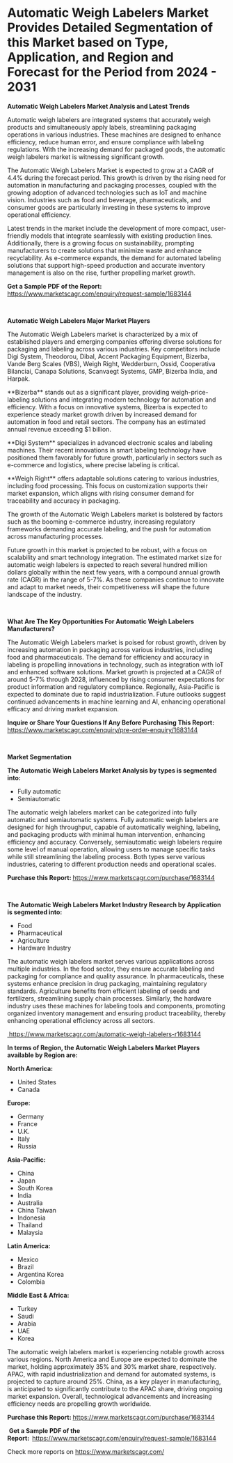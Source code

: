 <p><h1>Automatic Weigh Labelers Market Provides Detailed Segmentation of this Market based on Type, Application, and Region and Forecast for the Period from 2024 - 2031</h1></p><p><strong>Automatic Weigh Labelers Market Analysis and Latest Trends</strong></p>
<p><p>Automatic weigh labelers are integrated systems that accurately weigh products and simultaneously apply labels, streamlining packaging operations in various industries. These machines are designed to enhance efficiency, reduce human error, and ensure compliance with labeling regulations. With the increasing demand for packaged goods, the automatic weigh labelers market is witnessing significant growth.</p><p>The Automatic Weigh Labelers Market is expected to grow at a CAGR of 4.4% during the forecast period. This growth is driven by the rising need for automation in manufacturing and packaging processes, coupled with the growing adoption of advanced technologies such as IoT and machine vision. Industries such as food and beverage, pharmaceuticals, and consumer goods are particularly investing in these systems to improve operational efficiency.</p><p>Latest trends in the market include the development of more compact, user-friendly models that integrate seamlessly with existing production lines. Additionally, there is a growing focus on sustainability, prompting manufacturers to create solutions that minimize waste and enhance recyclability. As e-commerce expands, the demand for automated labeling solutions that support high-speed production and accurate inventory management is also on the rise, further propelling market growth.</p></p>
<p><strong>Get a Sample PDF of the Report:&nbsp;</strong> <a href="https://www.marketscagr.com/enquiry/request-sample/1683144?utm_campaign=2008&utm_medium=2&utm_source=Github&utm_content=ia&utm_term=30122024&utm_id=automatic-weigh-labelers">https://www.marketscagr.com/enquiry/request-sample/1683144</a></p>
<p>&nbsp;</p>
<p><strong>Automatic Weigh Labelers Major Market Players</strong></p>
<p><p>The Automatic Weigh Labelers market is characterized by a mix of established players and emerging companies offering diverse solutions for packaging and labeling across various industries. Key competitors include Digi System, Theodorou, Dibal, Accent Packaging Equipment, Bizerba, Vande Berg Scales (VBS), Weigh Right, Wedderburn, Ossid, Cooperativa Bilanciai, Canapa Solutions, Scanvaegt Systems, GMP, Bizerba India, and Harpak.</p><p>**Bizerba** stands out as a significant player, providing weigh-price-labeling solutions and integrating modern technology for automation and efficiency. With a focus on innovative systems, Bizerba is expected to experience steady market growth driven by increased demand for automation in food and retail sectors. The company has an estimated annual revenue exceeding $1 billion.</p><p>**Digi System** specializes in advanced electronic scales and labeling machines. Their recent innovations in smart labeling technology have positioned them favorably for future growth, particularly in sectors such as e-commerce and logistics, where precise labeling is critical.</p><p>**Weigh Right** offers adaptable solutions catering to various industries, including food processing. This focus on customization supports their market expansion, which aligns with rising consumer demand for traceability and accuracy in packaging.</p><p>The growth of the Automatic Weigh Labelers market is bolstered by factors such as the booming e-commerce industry, increasing regulatory frameworks demanding accurate labeling, and the push for automation across manufacturing processes.</p><p>Future growth in this market is projected to be robust, with a focus on scalability and smart technology integration. The estimated market size for automatic weigh labelers is expected to reach several hundred million dollars globally within the next few years, with a compound annual growth rate (CAGR) in the range of 5-7%. As these companies continue to innovate and adapt to market needs, their competitiveness will shape the future landscape of the industry.</p></p>
<p>&nbsp;</p>
<p><strong>What Are The Key Opportunities For Automatic Weigh Labelers Manufacturers?</strong></p>
<p><p>The Automatic Weigh Labelers market is poised for robust growth, driven by increasing automation in packaging across various industries, including food and pharmaceuticals. The demand for efficiency and accuracy in labeling is propelling innovations in technology, such as integration with IoT and enhanced software solutions. Market growth is projected at a CAGR of around 5-7% through 2028, influenced by rising consumer expectations for product information and regulatory compliance. Regionally, Asia-Pacific is expected to dominate due to rapid industrialization. Future outlooks suggest continued advancements in machine learning and AI, enhancing operational efficacy and driving market expansion.</p></p>
<p><strong>Inquire or Share Your Questions If Any Before Purchasing This Report:</strong> <a href="https://www.marketscagr.com/enquiry/pre-order-enquiry/1683144?utm_campaign=2008&utm_medium=2&utm_source=Github&utm_content=ia&utm_term=30122024&utm_id=automatic-weigh-labelers">https://www.marketscagr.com/enquiry/pre-order-enquiry/1683144</a></p>
<p>&nbsp;</p>
<p><strong>Market Segmentation</strong></p>
<p><strong>The Automatic Weigh Labelers Market Analysis by types is segmented into:</strong></p>
<p><ul><li>Fully automatic</li><li>Semiautomatic</li></ul></p>
<p><p>The automatic weigh labelers market can be categorized into fully automatic and semiautomatic systems. Fully automatic weigh labelers are designed for high throughput, capable of automatically weighing, labeling, and packaging products with minimal human intervention, enhancing efficiency and accuracy. Conversely, semiautomatic weigh labelers require some level of manual operation, allowing users to manage specific tasks while still streamlining the labeling process. Both types serve various industries, catering to different production needs and operational scales.</p></p>
<p><strong>Purchase this Report:&nbsp;</strong><a href="https://www.marketscagr.com/purchase/1683144?utm_campaign=2008&utm_medium=2&utm_source=Github&utm_content=ia&utm_term=30122024&utm_id=automatic-weigh-labelers">https://www.marketscagr.com/purchase/1683144</a></p>
<p>&nbsp;</p>
<p><strong>The Automatic Weigh Labelers Market Industry Research by Application is segmented into:</strong></p>
<p><ul><li>Food</li><li>Pharmaceutical</li><li>Agriculture</li><li>Hardware Industry</li></ul></p>
<p><p>The automatic weigh labelers market serves various applications across multiple industries. In the food sector, they ensure accurate labeling and packaging for compliance and quality assurance. In pharmaceuticals, these systems enhance precision in drug packaging, maintaining regulatory standards. Agriculture benefits from efficient labeling of seeds and fertilizers, streamlining supply chain processes. Similarly, the hardware industry uses these machines for labeling tools and components, promoting organized inventory management and ensuring product traceability, thereby enhancing operational efficiency across all sectors.</p></p>
<p><a href="https://www.marketscagr.com/automatic-weigh-labelers-r1683144?utm_campaign=2008&utm_medium=2&utm_source=Github&utm_content=ia&utm_term=30122024&utm_id=automatic-weigh-labelers">&nbsp;https://www.marketscagr.com/automatic-weigh-labelers-r1683144</a></p>
<p><strong>In terms of Region, the Automatic Weigh Labelers Market Players available by Region are:</strong></p>
<p>
    <p> <strong> North America: </strong>
        <ul>
            <li>United States</li>
            <li>Canada</li>
        </ul>
        </p> 
    <p> <strong> Europe: </strong>
        <ul>
            <li>Germany</li>
            <li>France</li>
            <li>U.K.</li>
            <li>Italy</li>
            <li>Russia</li>
        </ul>
        </p> 
    <p> <strong> Asia-Pacific: </strong>
        <ul>
            <li>China</li>
            <li>Japan</li>
            <li>South Korea</li>
            <li>India</li>
            <li>Australia</li>
            <li>China Taiwan</li>
            <li>Indonesia</li>
            <li>Thailand</li>
            <li>Malaysia</li>
        </ul>
        </p> 
    <p> <strong> Latin America: </strong>
        <ul>
            <li>Mexico</li>
            <li>Brazil</li>
            <li>Argentina Korea</li>
            <li>Colombia</li>
        </ul>
        </p> 
    <p> <strong> Middle East & Africa: </strong>
        <ul>
            <li>Turkey</li>
            <li>Saudi</li>
            <li>Arabia</li>
            <li>UAE</li>
            <li>Korea</li>
        </ul>
    </p>
    </p>
<p><p>The automatic weigh labelers market is experiencing notable growth across various regions. North America and Europe are expected to dominate the market, holding approximately 35% and 30% market share, respectively. APAC, with rapid industrialization and demand for automated systems, is projected to capture around 25%. China, as a key player in manufacturing, is anticipated to significantly contribute to the APAC share, driving ongoing market expansion. Overall, technological advancements and increasing efficiency needs are propelling growth worldwide.</p></p>
<p><strong>Purchase this Report: </strong><a href="https://www.marketscagr.com/purchase/1683144?utm_campaign=2008&utm_medium=2&utm_source=Github&utm_content=ia&utm_term=30122024&utm_id=automatic-weigh-labelers">https://www.marketscagr.com/purchase/1683144</a></p>
<p>&nbsp;<strong>Get a Sample PDF of the Report:&nbsp;&nbsp;</strong><a href="https://www.marketscagr.com/enquiry/request-sample/1683144?utm_campaign=2008&utm_medium=2&utm_source=Github&utm_content=ia&utm_term=30122024&utm_id=automatic-weigh-labelers">https://www.marketscagr.com/enquiry/request-sample/1683144</a></p>
<p><strong></strong></p>
<p>Check more reports on <a href="https://www.marketscagr.com/?utm_campaign=2008&utm_medium=2&utm_source=Github&utm_content=ia&utm_term=30122024&utm_id=automatic-weigh-labelers">https://www.marketscagr.com/</a></p>
